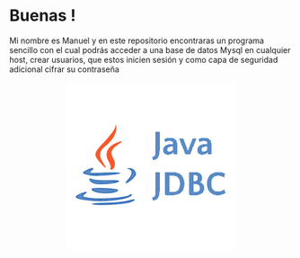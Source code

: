 # Buenas !

<p>Mi nombre es Manuel y en este repositorio encontraras un programa sencillo con el cual podrás acceder a una base de datos Mysql en cualquier host, crear usuarios, que estos inicien sesión y como capa de seguridad adicional cifrar su contraseña</p>
<img src="/javajdbc.png" style="display: block; margin: auto; alaing: center;"/>
